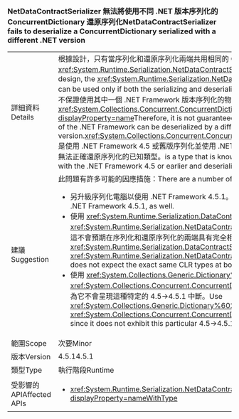 ### <a name="netdatacontractserializer-fails-to-deserialize-a-concurrentdictionary-serialized-with-a-different-net-version"></a><span data-ttu-id="9c1ce-101">NetDataContractSerializer 無法將使用不同 .NET 版本序列化的 ConcurrentDictionary 還原序列化</span><span class="sxs-lookup"><span data-stu-id="9c1ce-101">NetDataContractSerializer fails to deserialize a ConcurrentDictionary serialized with a different .NET version</span></span>

|   |   |
|---|---|
|<span data-ttu-id="9c1ce-102">詳細資料</span><span class="sxs-lookup"><span data-stu-id="9c1ce-102">Details</span></span>|<span data-ttu-id="9c1ce-103">根據設計，只有當序列化和還原序列化兩端共用相同的 CLR 類型時，才能使用 <xref:System.Runtime.Serialization.NetDataContractSerializer?displayProperty=name>。</span><span class="sxs-lookup"><span data-stu-id="9c1ce-103">By design, the <xref:System.Runtime.Serialization.NetDataContractSerializer?displayProperty=name> can be used only if both the serializing and deserializing ends share the same CLR types.</span></span> <span data-ttu-id="9c1ce-104">因此，不保證使用其中一個 .NET Framework 版本序列化的物件可以透過不同版本還原序列化。<xref:System.Collections.Concurrent.ConcurrentDictionary%602?displayProperty=name></span><span class="sxs-lookup"><span data-stu-id="9c1ce-104">Therefore, it is not guaranteed that an object serialized with one version of the .NET Framework can be deserialized by a different version.<xref:System.Collections.Concurrent.ConcurrentDictionary%602?displayProperty=name></span></span> <span data-ttu-id="9c1ce-105">是使用 .NET Framework 4.5 或舊版序列化並使用 .NET Framework 4.5.1 或更新版本還原序列化時，無法正確還原序列化的已知類型。</span><span class="sxs-lookup"><span data-stu-id="9c1ce-105">is a type that is known to not to deserialize correctly if serialized with the .NET Framework 4.5 or earlier and deserialized with the .NET Framework 4.5.1 or later.</span></span>|
|<span data-ttu-id="9c1ce-106">建議</span><span class="sxs-lookup"><span data-stu-id="9c1ce-106">Suggestion</span></span>|<span data-ttu-id="9c1ce-107">此問題有許多可能的因應措施：</span><span class="sxs-lookup"><span data-stu-id="9c1ce-107">There are a number of possible work-arounds for this issue:</span></span><ul><li><span data-ttu-id="9c1ce-108">另升級序列化電腦以使用 .NET Framework 4.5.1。</span><span class="sxs-lookup"><span data-stu-id="9c1ce-108">Upgrade the serializing computer to use the .NET Framework 4.5.1, as well.</span></span></li><li><span data-ttu-id="9c1ce-109">使用 <xref:System.Runtime.Serialization.DataContractSerializer?displayProperty=name> 而不是 <xref:System.Runtime.Serialization.NetDataContractSerializer?displayProperty=name>，因為這不會預期在序列化和還原序列化的兩端具有完全相同的 CLR 類型。</span><span class="sxs-lookup"><span data-stu-id="9c1ce-109">Use <xref:System.Runtime.Serialization.DataContractSerializer?displayProperty=name> instead of <xref:System.Runtime.Serialization.NetDataContractSerializer?displayProperty=name> as this does not expect the exact same CLR types at both serializing and deserializing ends.</span></span></li><li><span data-ttu-id="9c1ce-110">使用 <xref:System.Collections.Generic.Dictionary%602?displayProperty=name> 而不是 <xref:System.Collections.Concurrent.ConcurrentDictionary%602?displayProperty=name>，因為它不會呈現這種特定的 4.5-&gt;4.5.1 中斷。</span><span class="sxs-lookup"><span data-stu-id="9c1ce-110">Use <xref:System.Collections.Generic.Dictionary%602?displayProperty=name> instead of <xref:System.Collections.Concurrent.ConcurrentDictionary%602?displayProperty=name> since it does not exhibit this particular 4.5-&gt;4.5.1 break.</span></span></li></ul>|
|<span data-ttu-id="9c1ce-111">範圍</span><span class="sxs-lookup"><span data-stu-id="9c1ce-111">Scope</span></span>|<span data-ttu-id="9c1ce-112">次要</span><span class="sxs-lookup"><span data-stu-id="9c1ce-112">Minor</span></span>|
|<span data-ttu-id="9c1ce-113">版本</span><span class="sxs-lookup"><span data-stu-id="9c1ce-113">Version</span></span>|<span data-ttu-id="9c1ce-114">4.5.1</span><span class="sxs-lookup"><span data-stu-id="9c1ce-114">4.5.1</span></span>|
|<span data-ttu-id="9c1ce-115">類型</span><span class="sxs-lookup"><span data-stu-id="9c1ce-115">Type</span></span>|<span data-ttu-id="9c1ce-116">執行階段</span><span class="sxs-lookup"><span data-stu-id="9c1ce-116">Runtime</span></span>|
|<span data-ttu-id="9c1ce-117">受影響的 API</span><span class="sxs-lookup"><span data-stu-id="9c1ce-117">Affected APIs</span></span>|<ul><li><xref:System.Runtime.Serialization.NetDataContractSerializer.Deserialize(System.IO.Stream)?displayProperty=nameWithType></li></ul>|

